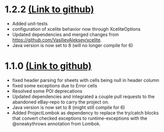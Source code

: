 1.2.2 [(Link to github)](https://github.com/xcelite-io/xcelite/releases/tag/v1.1.0)
=====================================
- Added unit-tests
- configuration of xcelite behavior now through XceliteOptions
- Updated dependencies and merged changes from https://github.com/VasilievAleksey/xcelite.
- Java version is now set to 8 (will no longer compile for 6)


1.1.0 [(Link to github)](https://github.com/iSnow/xcelite/releases/tag/v1.1.0)
=====================================
- fixed header parsing for sheets with cells being null in header column 
- fixed some exceptions due to Error cells
- Resolved some POI deprecations 
- Updated dependencies and integrated a couple pull requests to the abandoned eBay-repo to carry the project on.
- Java version is now set to 8 (might still compile for 6)
- Added ProjectLombok as dependency to replace the try/catch blocks that convert checked exceptions to runtime-exceptions with the @sneakythrows annotation from Lombok.

